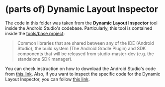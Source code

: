 # (parts of) Dynamic Layout Inspector

The code in this folder was taken from the **Dynamic Layout Inspector** tool inside the Android Studio's codebase.
Particularly, this tool is contained inside the [tools/base project](https://android.googlesource.com/platform/tools/base):
> Common libraries that are shared between any of the IDE (Android Studio), the build system (The Android Gradle Plugin) and SDK components that will be released from studio-master-dev (e.g. the standalone SDK manager).

You can check instruction on how to download the Android Studio's code from [this link](https://android.googlesource.com/platform/tools/base/+/studio-master-dev/source.md).
Also, if you want to inspect the specific code for the Dynamic Layout Inspector, you can follow [this link](https://android.googlesource.com/platform/tools/base/+/studio-master-dev/dynamic-layout-inspector/).